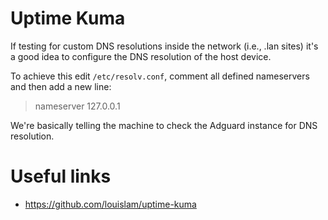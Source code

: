 # Uptime Kuma

If testing for custom DNS resolutions inside the network (i.e., .lan sites) it's a good idea to configure the DNS resolution of the host device.

To achieve this edit `/etc/resolv.conf`, comment all defined nameservers and then add a new line:

>nameserver 127.0.0.1  

We're basically telling the machine to check the Adguard instance for DNS resolution.


# Useful links

- https://github.com/louislam/uptime-kuma
